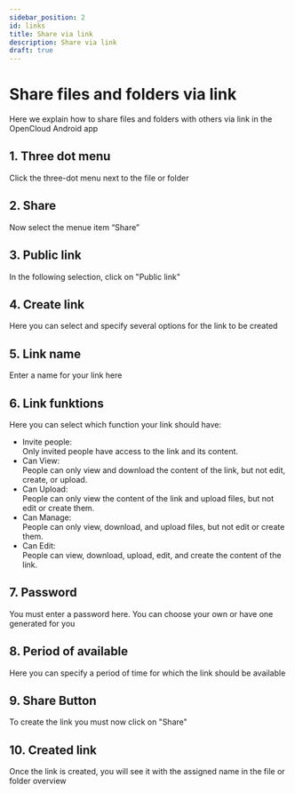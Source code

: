 ```yaml
---
sidebar_position: 2
id: links
title: Share via link
description: Share via link
draft: true
---
```


# Share files and folders via link

Here we explain how to share files and folders with others via link in the OpenCloud Android app


## 1. Three dot menu

Click the three-dot menu next to the file or folder

<!-- <img src={require("../img/shares/links/three-dot-menue.png").default} alt="Three-dot menue" height="400"/> -->


## 2. Share

Now select the menue item “Share”

<!-- <img src={require("../img/shares/links/sharing-button.png").default} alt="Share" height="400"/> -->


## 3. Public link

In the following selection, click on "Public link"

<!-- <img src={require("../img/shares/links/create-link-button.png").default} alt="Create link" height="400"/> -->


## 4. Create link

Here you can select and specify several options for the link to be created

<!-- <img src={require("../img/shares/links/create-link-options.png").default} alt="Overview link menue" height="400"/> -->


## 5. Link name

Enter a name for your link here

<!-- <img src={require("../img/shares/links/link-name.png").default} alt="Link name" height="400"/> -->


## 6. Link funktions

Here you can select which function your link should have:

<!-- <img src={require("../img/shares/links/sharing-options.png").default} alt="Share options" height="400"/> -->

- Invite people:  
Only invited people have access to the link and its content.
- Can View:  
People can only view and download the content of the link, but not edit, create, or upload.
- Can Upload:  
People can only view the content of the link and upload files, but not edit or create them.
- Can Manage:  
People can only view, download, and upload files, but not edit or create them.
- Can Edit:  
People can view, download, upload, edit, and create the content of the link.



## 7. Password

You must enter a password here. You can choose your own or have one generated for you

<!-- <img src={require("../img/shares/links/password.png").default} alt="Password" height="400"/> -->


## 8. Period of available

Here you can specify a period of time for which the link should be available

<!-- <img src={require("../img/shares/links/expiration-date.png").default} alt="Link expiration date" height="400"/> -->


## 9. Share Button

To create the link you must now click on "Share"

<!-- <img src={require("../img/shares/links/share-button.png").default} alt="Share" height="400"/> -->


## 10. Created link

Once the link is created, you will see it with the assigned name in the file or folder overview

<!-- <img src={require("../img/shares/links/created-link.png").default} alt="created link" height="400"/> -->

